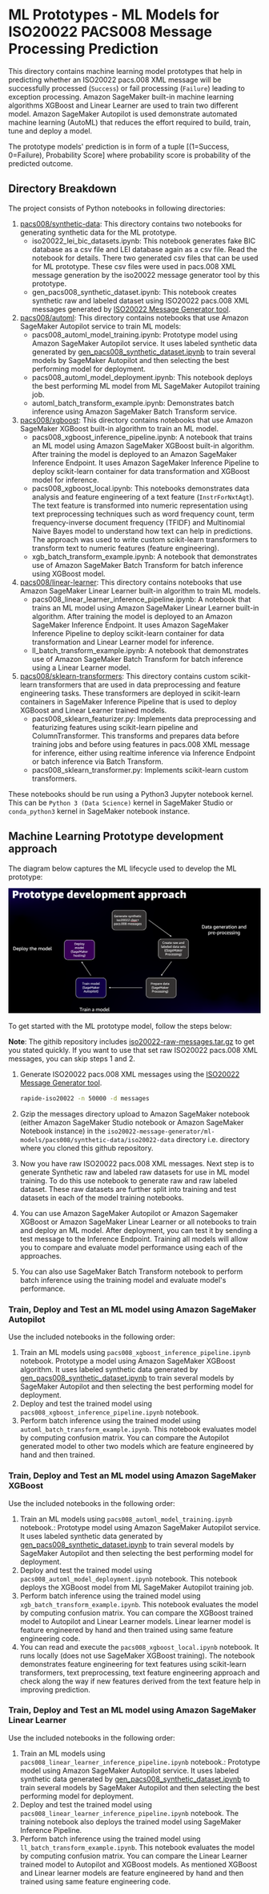 # ML Prototypes - ML Models for ISO20022 PACS008 Message Processing Prediction

This directory contains machine learning model prototypes that help in predicting whether an ISO20022 pacs.008 
XML message will be successfully processed (`Success`) or fail processing (`Failure`) leading to exception processing. 
Amazon SageMaker built-in machine learning algorithms XGBoost and Linear Learner are used to train two different model.
Amazon SageMaker Autopilot is used demonstrate automated machine learning (AutoML) that reduces the effort required to 
build, train, tune and deploy a model.  

The prototype models' prediction is in form of a tuple [(1=Success, 0=Failure), Probability Score] where probability score is probability of the predicted 
outcome.

## Directory Breakdown
The project consists of Python notebooks in following directories:
1. [pacs008/synthetic-data](pacs008/synthetic-data): This directory contains two notebooks for generating synthetic data for the ML prototype. 
   * iso20022_lei_bic_datasets.ipynb: This notebook generates fake BIC database as a csv file and LEI database again as a
     csv file. Read the notebook for details. There two generated csv files that can be used for ML prototype. These csv 
     files were used in pacs.008 XML message generation by the iso20022 message generator tool by this prototype.
   * gen_pacs008_synthetic_dataset.ipynb: This notebook creates synthetic raw and labeled dataset using ISO20022 pacs.008 
     XML messages generated by [ISO20022 Message Generator tool]( ../../iso20022-message-generator).
2. [pacs008/automl](pacs008/automl): This directory contains notebooks that use Amazon SageMaker Autopilot service to train ML models:
   * pacs008_automl_model_training.ipynb: Prototype model using Amazon SageMaker Autopilot service. It uses labeled 
     synthetic data generated by [gen_pacs008_synthetic_dataset.ipynb](pacs008/synthetic-data/gen_pacs008_synthetic_dataset.ipynb) 
     to train several models by SageMaker Autopilot and then selecting the best performing model for deployment.
   * pacs008_automl_model_deployment.ipynb: This notebook deploys the best performing ML model from ML SageMaker Autopilot 
     training job.
   * automl_batch_transform_example.ipynb: Demonstrates batch inference using Amazon SageMaker Batch Transform service.
3. [pacs008/xgboost](pacs008/xgboost): This directory contains notebooks that use Amazon SageMaker XGBoost built-in algorithm to train an ML model.
   * pacs008_xgboost_inference_pipeline.ipynb: A notebook that trains an ML model using Amazon SageMaker XGBoost built-in algorithm.
     After training the model is deployed to an Amazon SageMaker Inference Endpoint. It uses Amazon SageMaker Inference Pipeline 
     to deploy scikit-learn container for data transformation and XGBoost model for inference.
   * pacs008_xgboost_local.ipynb: This notebooks demonstrates data analysis and feature engineering of a text feature 
     (`InstrForNxtAgt`). The text feature is transformed into numeric representation using text preprocessing techniques 
     such as word frequency count, term frequency-inverse document frequency (TFIDF) and Multinomial Naive Bayes model to 
     understand how text can help in predictions. The approach was used to write custom scikit-learn transformers to transform
     text to numeric features (feature engineering).
   * xgb_batch_transform_example.ipynb: A notebook that demonstrates use of Amazon SageMaker Batch Transform for batch inference 
     using XGBoost model.
4. [pacs008/linear-learner](pacs008/linear-learner): This directory contains notebooks that use Amazon SageMaker Linear Learner built-in algorithm to train ML models.
   * pacs008_linear_learner_inference_pipeline.ipynb: A notebook that trains an ML model using Amazon SageMaker Linear Learner built-in algorithm.
     After training the model is deployed to an Amazon SageMaker Inference Endpoint. It uses Amazon SageMaker Inference Pipeline 
     to deploy scikit-learn container for data transformation and Linear Learner model for inference.
   * ll_batch_transform_example.ipynb: A notebook that demonstrates use of Amazon SageMaker Batch Transform for batch inference 
     using a Linear Learner model.
5. [pacs008/sklearn-transformers](pacs008/sklearn-transformers): This directory contains custom scikit-learn transformers that are used in data preprocessing and 
   feature engineering tasks. These transformers are deployed in scikit-learn containers in SageMaker Inference Pipeline
   that is used to deploy XGBoost and Linear Learner trained models.
   * pacs008_sklearn_featurizer.py: Implements data preprocessing and featurizing features using scikit-learn pipeline and 
     ColumnTransformer. This transforms and prepares data before training jobs and before using features in pacs.008 XML 
     message for inference, either using realtime inference via Inference Endpoint or batch inference via Batch Transform.
   * pacs008_sklearn_transformer.py: Implements scikit-learn custom transformers.

These notebooks should be run using a Python3 Jupyter notebook kernel.  This can be `Python 3 (Data Science)` kernel in 
SageMaker Studio or `conda_python3` kernel in SageMaker notebook instance.

## Machine Learning Prototype development approach
The diagram below captures the ML lifecycle used to develop the ML prototype:

![ISO20022 CBPR+ Message Processing Predictor](docs/images/iso20022-cbpr-ml-lifecycle.png)

To get started with the ML prototype model, follow the steps below:   

**Note**: The githib repository includes [iso20022-raw-messages.tar.gz](pacs008/synthetic-data/iso20022-data/iso20022-raw-messages.tar.gz) 
to get you stated quickly. If you want to use that set raw ISO20022 pacs.008 XML messages, you can skip steps 1 and 2.   
  
1. Generate ISO20022 pacs.008 XML messages using the [ISO20022 Message Generator tool](../../iso20022-message-generator).
   ```bash
   rapide-iso20022 -n 50000 -d messages
   ```
   
2. Gzip the messages directory upload to Amazon SageMaker notebook (either Amazon SageMaker Studio notebook or Amazon 
   SageMaker Notebook instance) in the `iso20022-message-generator/ml-models/pacs008/synthetic-data/iso20022-data` directory 
   i.e. directory where you cloned this github repository. 

3. Now you have raw ISO20022 pacs.008 XML messages. Next step is to generate Synthetic raw and labeled raw datasets for 
   use in ML model training. To do this use [](pacs008/synthetic-data/gen_pacs008_synthetic_dataset.ipynb) notebook to 
   generate raw and raw labeled dataset. These raw datasets are further split into training and test datasets in each of
   the model training notebooks.

5. You can use Amazon SageMaker Autopilot or Amazon Sagemaker XGBoost or Amazon SageMaker Linear Learner or all notebooks 
   to train and deploy an ML model. After deployment, you can test it by sending a test message to the Inference Endpoint. 
   Training all models will allow you to compare and evaluate model performance using each of the approaches.

6. You can also use SageMaker Batch Transform notebook to perform batch inference using the training model and 
   evaluate model's performance.

### Train, Deploy and Test an ML model using Amazon SageMaker Autopilot 
Use the included notebooks in the following order:  

1. Train an ML models using `pacs008_xgboost_inference_pipeline.ipynb` notebook. Prototype a model using Amazon SageMaker XGBoost
   algorithm. It uses labeled synthetic data generated by [gen_pacs008_synthetic_dataset.ipynb](pacs008/synthetic-data/gen_pacs008_synthetic_dataset.ipynb) 
   to train several models by SageMaker Autopilot and then selecting the best performing model for deployment.
2. Deploy and test the trained model using `pacs008_xgboost_inference_pipeline.ipynb` notebook. 
3. Perform batch inference using the trained model using `automl_batch_transform_example.ipynb`. This notebook evaluates 
   model by computing confusion matrix. You can compare the Autopilot generated model to other two models which are feature engineered by hand and then trained.


### Train, Deploy and Test an ML model using Amazon SageMaker XGBoost 
Use the included notebooks in the following order:  

1. Train an ML models using `pacs008_automl_model_training.ipynb` notebook.: Prototype model using Amazon SageMaker Autopilot service. It uses labeled 
     synthetic data generated by [gen_pacs008_synthetic_dataset.ipynb](pacs008/synthetic-data/gen_pacs008_synthetic_dataset.ipynb) 
     to train several models by SageMaker Autopilot and then selecting the best performing model for deployment.
2. Deploy and test the trained model using `pacs008_automl_model_deployment.ipynb` notebook. This notebook deploys 
   the XGBoost model from ML SageMaker Autopilot training job.
3. Perform batch inference using the trained model using `xgb_batch_transform_example.ipynb`. This notebook evaluates the
   model by computing confusion matrix. You can compare the XGBoost trained model to Autopilot and Linear Learner models.
   Linear learner model is feature engineered by hand and then trained using same feature engineering code.
4. You can read and execute the `pacs008_xgboost_local.ipynb` notebook. It runs locally (does not use SageMaker XGBoost training). 
   The notebook demonstrates feature engineering for text features using scikit-learn transformers, text preprocessing, text 
   feature engineering approach and check along the way if new features derived from the text feature help in improving 
   prediction.

### Train, Deploy and Test an ML model using Amazon SageMaker Linear Learner 
Use the included notebooks in the following order:  

1. Train an ML models using `pacs008_linear_learner_inference_pipeline.ipynb` notebook.: Prototype model using Amazon SageMaker Autopilot service. It uses labeled 
     synthetic data generated by [gen_pacs008_synthetic_dataset.ipynb](pacs008/synthetic-data/gen_pacs008_synthetic_dataset.ipynb) 
     to train several models by SageMaker Autopilot and then selecting the best performing model for deployment.
2. Deploy and test the trained model using `pacs008_linear_learner_inference_pipeline.ipynb` notebook. The training notebook 
   also deploys the trained model using SageMaker Inference Pipeline.
3. Perform batch inference using the trained model using `ll_batch_transform_example.ipynb`. This notebook evaluates the
   model by computing confusion matrix. You can compare the Linear Learner trained model to Autopilot and XGBoost models.
   As mentioned XGBoost and Linear learner models are feature engineered by hand and then trained using same feature engineering code.